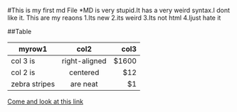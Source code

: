 #This is my first md File
*MD is very stupid.It has a very weird syntax.I dont like it.
This  are my reaons
1.Its new
2.its weird
3.Its not html
4.Ijust hate it

##Table

| myrow1        | col2          | col3  |
| ------------- |:-------------:| -----:|
| col 3 is      | right-aligned | $1600 |
| col 2 is      | centered      |   $12 |
| zebra stripes | are neat      |    $1 |


[Come and look at this link](http://www.google.com)